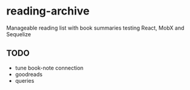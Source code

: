 # reading-archive
Manageable reading list with book summaries testing React, MobX and Sequelize

## TODO
* tune book-note connection
* goodreads
* queries

